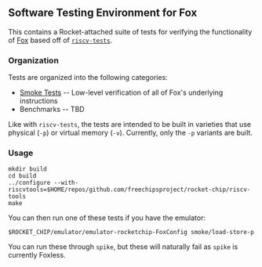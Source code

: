 ## Software Testing Environment for Fox
This contains a Rocket-attached suite of tests for verifying the functionality of [Fox](../fox) based off of [`riscv-tests`](https://github.com/riscv/riscv-tests).

### Organization
Tests are organized into the following categories:

* [Smoke Tests](smoke) -- Low-level verification of all of Fox's underlying instructions
* Benchmarks -- TBD

Like with `riscv-tests`, the tests are intended to be built in varieties that use physical (`-p`) or virtual memory (`-v`). Currently, only the `-p` variants are built.

### Usage

```
mkdir build
cd build
../configure --with-riscvtools=$HOME/repos/github.com/freechipsproject/rocket-chip/riscv-tools
make
```

You can then run one of these tests if you have the emulator:

```
$ROCKET_CHIP/emulator/emulator-rocketchip-FoxConfig smoke/load-store-p
```

You can run these through `spike`, but these will naturally fail as `spike` is currently Foxless.
